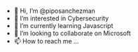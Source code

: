 - 👋 Hi, I’m @piposanchezman
- 👀 I’m interested in Cybersecurity
- 🌱 I’m currently learning Javascript
- 💞️ I’m looking to collaborate on Microsoft
- 📫 How to reach me ...

<!---
piposanchezman/piposanchezman is a ✨ special ✨ repository because its `README.md` (this file) appears on your GitHub profile.
You can click the Preview link to take a look at your changes.
--->
